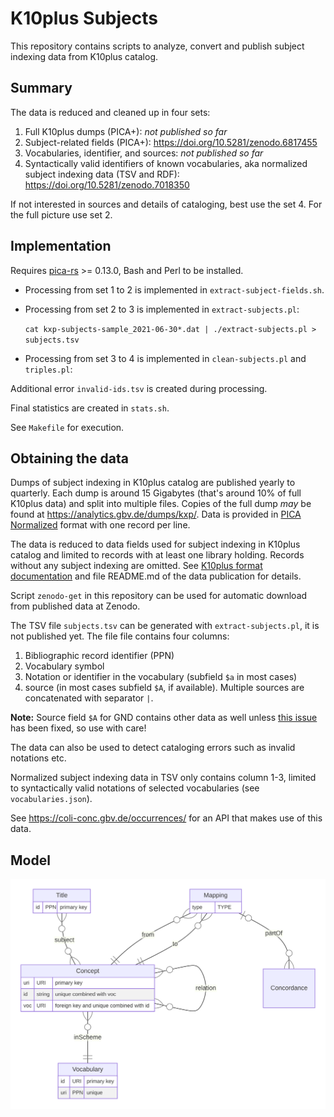 # K10plus Subjects

This repository contains scripts to analyze, convert and publish subject indexing data from K10plus catalog.

## Summary

The data is reduced and cleaned up in four sets:

1. Full K10plus dumps (PICA+):
   *not published so far*
2. Subject-related fields (PICA+):
   <https://doi.org/10.5281/zenodo.6817455> 
3. Vocabularies, identifier, and sources:
   *not published so far*
4. Syntactically valid identifiers of known vocabularies, aka normalized subject indexing data (TSV and RDF):
   <https://doi.org/10.5281/zenodo.7018350>

If not interested in sources and details of cataloging, best use the set 4. For the full picture use set 2.

## Implementation

Requires [pica-rs](https://github.com/deutsche-nationalbibliothek/pica-rs) >= 0.13.0, Bash and Perl to be installed.

- Processing from set 1 to 2 is implemented in `extract-subject-fields.sh`.

- Processing from set 2 to 3 is implemented in `extract-subjects.pl`:

  `cat kxp-subjects-sample_2021-06-30*.dat | ./extract-subjects.pl > subjects.tsv`

- Processing from set 3 to 4 is implemented in `clean-subjects.pl` and `triples.pl`:

Additional error `invalid-ids.tsv` is created during processing.

Final statistics are created in `stats.sh`.

See `Makefile` for execution.

## Obtaining the data

Dumps of subject indexing in K10plus catalog are published yearly to quarterly. Each dump is around 15 Gigabytes (that's around 10% of full K10plus data) and split into multiple files. Copies of the full dump *may* be found at <https://analytics.gbv.de/dumps/kxp/>. Data is provided in [PICA Normalized](https://format.gbv.de/pica/normalized) format with one record per line. 

The data is reduced to data fields used for subject indexing in K10plus catalog and limited to records with at least one library holding. Records without any subject indexing are omitted. See [K10plus format documentation](https://format.k10plus.de/k10plushelp.pl?cmd=pplist&katalog=Standard#titel) and file README.md of the data publication for details.

Script `zenodo-get` in this repository can be used for automatic download from published data at Zenodo.

The TSV file `subjects.tsv` can be generated with `extract-subjects.pl`, it is not published yet. The file file contains four columns:

1. Bibliographic record identifier (PPN)
2. Vocabulary symbol
3. Notation or identifier in the vocabulary (subfield `$a` in most cases)
4. source (in most cases subfield `$A`, if available). Multiple sources are concatenated with separator `|`.

**Note:** Source field `$A` for GND contains other data as well unless [this issue](https://github.com/gbv/k10plus-subjects/issues/15) has been fixed, so use with care!

The data can also be used to detect cataloging errors such as invalid notations etc.

Normalized subject indexing data in TSV only contains column 1-3, limited to syntactically valid notations of selected vocabularies (see `vocabularies.json`).

See <https://coli-conc.gbv.de/occurrences/> for an API that makes use of this data.

## Model

![](model.svg)

